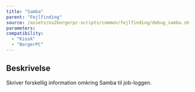 ```yaml
---
title: "Samba"
parent: "Fejlfinding"
source: /assets/os2borgerpc-scripts/common/fejlfinding/debug_samba.sh
parameters:
compatibility:
  - "Kiosk"
  - "BorgerPC"
---
```


## Beskrivelse
Skriver forskellig information omkring Samba til job-loggen.
